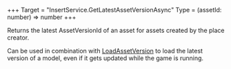 +++
Target = "InsertService.GetLatestAssetVersionAsync"
Type = (assetId: number) => number
+++

Returns the latest AssetVersionId of an asset for assets created by the place creator.Can be used in combination with [LoadAssetVersion](https://developer.roblox.com/api-reference/function/InsertService/LoadAssetVersion) to load the latest version of a model, even if it gets updated while the game is running.